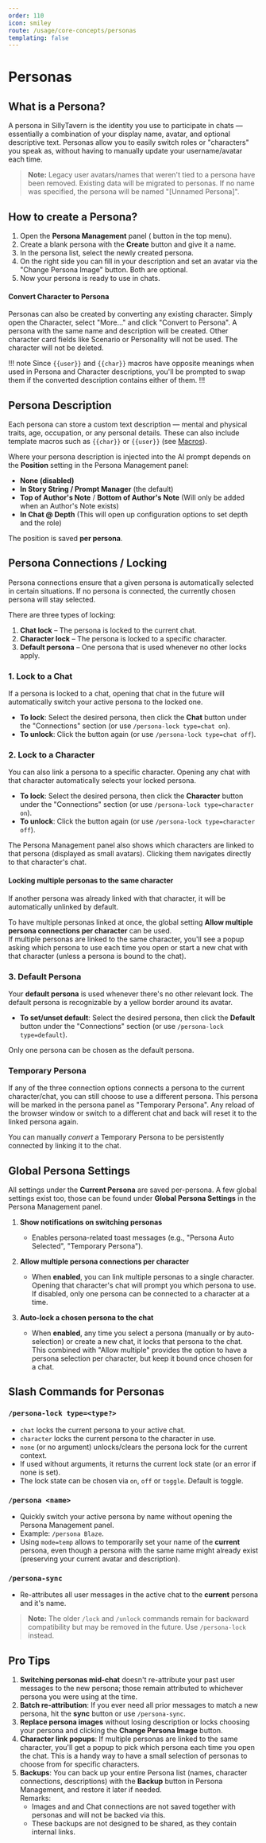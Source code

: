 ```yaml
---
order: 110
icon: smiley
route: /usage/core-concepts/personas
templating: false
---
```


# Personas

## What is a Persona?

A persona in SillyTavern is the identity you use to participate in chats — essentially a combination of your display name, avatar, and optional descriptive text. Personas allow you to easily switch roles or "characters" you speak as, without having to manually update your username/avatar each time.

> **Note:** Legacy user avatars/names that weren't tied to a persona have been removed. Existing data will be migrated to personas. If no name was specified, the persona will be named "[Unnamed Persona]".

## How to create a Persona?

1. Open the **Persona Management** panel (<i class="fa-solid fa-face-smile"></i> button in the top menu).
2. Create a blank persona with the **Create** button and give it a name.
3. In the persona list, select the newly created persona.
4. On the right side you can fill in your description and set an avatar via the "Change Persona Image" button. Both are optional.
5. Now your persona is ready to use in chats.

#### Convert Character to Persona

Personas can also be created by converting any existing character. Simply open the Character, select "More..." and click "Convert to Persona". A persona with the same name and description will be created. Other character card fields like Scenario or Personality will not be used. The character will not be deleted.

!!! note
Since `{{user}}` and `{{char}}` macros have opposite meanings when used in Persona and Character descriptions, you'll be prompted to swap them if the converted description contains either of them.
!!!

## Persona Description

Each persona can store a custom text description — mental and physical traits, age, occupation, or any personal details. These can also include template macros such as `{{char}}` or `{{user}}` (see [Macros](/Usage/Characters/macros.md)).

Where your persona description is injected into the AI prompt depends on the **Position** setting in the Persona Management panel:

- **None (disabled)**
- **In Story String / Prompt Manager** (the default)
- **Top of Author's Note** / **Bottom of Author's Note** (Will only be added when an Author's Note exists)
- **In Chat @ Depth** (This will open up configuration options to set depth and the role)

The position is saved **per persona**.

## Persona Connections / Locking

Persona connections ensure that a given persona is automatically selected in certain situations. If no persona is connected, the currently chosen persona will stay selected.

There are three types of locking:

1. **<i class="fa-solid fa-unlock"></i> Chat lock** – The persona is locked to the current chat.
2. **<i class="fa-solid fa-unlock"></i> Character lock** – The persona is locked to a specific character.
3. **<i class="fa-solid fa-crown"></i> Default persona** – One persona that is used whenever no other locks apply.

### 1. Lock to a Chat

If a persona is locked to a chat, opening that chat in the future will automatically switch your active persona to the locked one.

- **To lock**: Select the desired persona, then click the **<i class="fa-solid fa-unlock"></i> Chat** button under the "Connections" section (or use `/persona-lock type=chat on`).
- **To unlock**: Click the button again (or use `/persona-lock type=chat off`).

### 2. Lock to a Character

You can also link a persona to a specific character. Opening any chat with that character automatically selects your locked persona.

- **To lock**: Select the desired persona, then click the **<i class="fa-solid fa-unlock"></i> Character** button under the "Connections" section (or use `/persona-lock type=character on`).
- **To unlock**: Click the button again (or use `/persona-lock type=character off`).

The Persona Management panel also shows which characters are linked to that persona (displayed as small avatars). Clicking them navigates directly to that character's chat.

#### Locking multiple personas to the same character

If another persona was already linked with that character, it will be automatically unlinked by default.

To have multiple personas linked at once, the global setting **Allow multiple persona connections per character** can be used.  
If multiple personas are linked to the same character, you'll see a popup asking which persona to use each time you open or start a new chat with that character (unless a persona is bound to the chat).

### 3. Default Persona

Your **default persona** is used whenever there's no other relevant lock. The default persona is recognizable by a yellow border around its avatar.

- **To set/unset default**: Select the desired persona, then click the **<i class="fa-solid fa-crown"></i> Default** button under the "Connections" section (or use `/persona-lock type=default`).

Only one persona can be chosen as the default persona.

### Temporary Persona

If any of the three connection options connects a persona to the current character/chat, you can still choose to use a different persona. This persona will be marked in the persona panel as "Temporary Persona". Any reload of the browser window or switch to a different chat and back will reset it to the linked persona again.

You can manually *convert* a Temporary Persona to be persistently connected by linking it to the chat.

## Global Persona Settings

All settings under the **Current Persona** are saved per-persona. A few global settings exist too, those can be found under **Global Persona Settings** in the Persona Management panel.

1. **Show notifications on switching personas**
   - Enables persona-related toast messages (e.g., "Persona Auto Selected", "Temporary Persona").

2. **Allow multiple persona connections per character**
   - When **enabled**, you can link multiple personas to a single character. Opening that character's chat will prompt you which persona to use. If disabled, only one persona can be connected to a character at a time.

3. **Auto-lock a chosen persona to the chat**
   - When **enabled**, any time you select a persona (manually or by auto-selection) or create a new chat, it locks that persona to the chat.  
   This combined with "Allow multiple" provides the option to have a persona selection per character, but keep it bound once chosen for a chat.

## Slash Commands for Personas

### `/persona-lock type=<type?>`

- `chat` locks the current persona to your active chat.
- `character` locks the current persona to the character in use.
- `none` (or no argument) unlocks/clears the persona lock for the current context.
- If used without arguments, it returns the current lock state (or an error if none is set).
- The lock state can be chosen via `on`, `off` or `toggle`. Default is toggle.

### `/persona <name>`

- Quickly switch your active persona by name without opening the Persona Management panel.
- Example: `/persona Blaze`.
- Using `mode=temp` allows to temporarily set your name of the **current** persona, even though a persona with the same name might already exist (preserving your current avatar and description).

### `/persona-sync`

- Re-attributes all user messages in the active chat to the **current** persona and it's name.

> **Note:** The older `/lock` and `/unlock` commands remain for backward compatibility but may be removed in the future. Use `/persona-lock` instead.

## Pro Tips

1. **Switching personas mid-chat** doesn't re-attribute your past user messages to the new persona; those remain attributed to whichever persona you were using at the time.
2. **Batch re-attribution**: If you ever need all prior messages to match a new persona, hit the **sync** button or use `/persona-sync`.
3. **Replace persona images** without losing description or locks choosing your persona and clicking the **<i class="fa-solid fa-images"></i> Change Persona Image** button.
4. **Character link popups**: If multiple personas are linked to the same character, you'll get a popup to pick which persona each time you open the chat. This is a handy way to have a small selection of personas to choose from for specific characters.
5. **Backups**: You can back up your entire Persona list (names, character connections, descriptions) with the **Backup** button in Persona Management, and restore it later if needed.  
Remarks:
   - Images and and Chat connections are not saved together with personas and will not be backed via this.
   - These backups are not designed to be shared, as they contain internal links.
